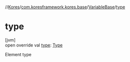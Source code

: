 //[Kores](../../../index.md)/[com.koresframework.kores.base](../index.md)/[VariableBase](index.md)/[type](type.md)

# type

[jvm]\
open override val [type](type.md): [Type](https://docs.oracle.com/javase/8/docs/api/java/lang/reflect/Type.html)

Element type
